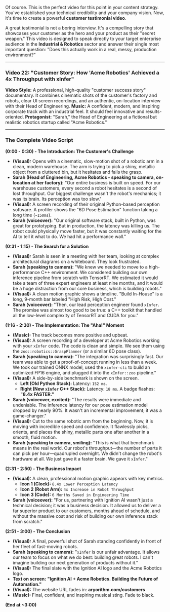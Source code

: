 Of course. This is the perfect video for this point in your content strategy. You've established your technical credibility and your company vision. Now, it's time to create a powerful **customer testimonial video**.

A great testimonial is not a boring interview. It's a compelling story that showcases your customer as the hero and your product as their "secret weapon." This video is designed to speak directly to your target enterprise audience in the **Industrial & Robotics** sector and answer their single most important question: "Does this actually work in a real, messy, production environment?"

---

### **Video 22: "Customer Story: How 'Acme Robotics' Achieved a 4x Throughput with xInfer"**

**Video Style:** A professional, high-quality "customer success story" documentary. It combines cinematic shots of the customer's factory and robots, clear UI screen recordings, and an authentic, on-location interview with their Head of Engineering.
**Music:** A confident, modern, and inspiring corporate track with an industrial feel. It should feel innovative and results-oriented.
**Protagonist:** "Sarah," the Head of Engineering at a fictional but realistic robotics startup called "Acme Robotics."

---

### **The Complete Video Script**

**(0:00 - 0:30) - The Introduction: The Customer's Challenge**

*   **(Visual):** Opens with a cinematic, slow-motion shot of a robotic arm in a clean, modern warehouse. The arm is trying to pick a shiny, metallic object from a cluttered bin, but it hesitates and fails the grasp.
*   **Sarah (Head of Engineering, Acme Robotics - speaking to camera, on-location at her factory):** "Our entire business is built on speed. For our warehouse customers, every second a robot hesitates is a second of lost throughput. Our biggest challenge wasn't the robot's mechanics; it was its brain. Its perception was too slow."
*   **(Visual):** A screen recording of their original Python-based perception software. A profiler shows the "6D Pose Estimation" function taking a long time (`~150ms`).
*   **Sarah (voiceover):** "Our original software stack, built in Python, was great for prototyping. But in production, the latency was killing us. The robot could physically move faster, but it was constantly waiting for the AI to tell it what to do. We had hit a performance wall."

**(0:31 - 1:15) - The Search for a Solution**

*   **(Visual):** Sarah is seen in a meeting with her team, looking at complex architectural diagrams on a whiteboard. They look frustrated.
*   **Sarah (speaking to camera):** "We knew we needed to move to a high-performance C++ environment. We considered building our own inference pipeline from scratch with TensorRT. We estimated it would take a team of three expert engineers at least nine months, and it would be a huge distraction from our core business, which is building robots."
*   **(Visual):** A clean motion graphic shows a timeline. "Build In-House" is a long, 9-month bar labeled "High Risk, High Cost."
*   **Sarah (voiceover):** "Then, our lead perception engineer found `xInfer`. The promise was almost too good to be true: a C++ toolkit that handled all the low-level complexity of TensorRT and CUDA for you."

**(1:16 - 2:30) - The Implementation: The "Aha!" Moment**

*   **(Music):** The track becomes more positive and upbeat.
*   **(Visual):** A screen recording of a developer at Acme Robotics working with your `xInfer` code. The code is clean and simple. We see them using the `zoo::robotics::GraspPlanner` (or a similar 6D pose class).
*   **Sarah (speaking to camera):** "The integration was surprisingly fast. Our team was able to get a proof-of-concept running in less than a week. We took our trained ONNX model, used the `xinfer-cli` to build an optimized FP16 engine, and plugged it into the `xInfer::zoo` pipeline."
*   **(Visual):** A side-by-side benchmark is shown on the screen.
    *   **Left (Old Python Stack):** Latency: `152 ms`.
    *   **Right (New `xInfer` C++ Stack):** Latency: `18 ms`. A badge flashes: **"8.4x FASTER."**
*   **Sarah (voiceover, excited):** "The results were immediate and undeniable. The inference latency for our pose estimation model dropped by nearly 90%. It wasn't an incremental improvement; it was a game-changer."
*   **(Visual):** Cut to the same robotic arm from the beginning. Now, it is moving with incredible speed and confidence. It flawlessly picks, orients, and places the shiny, metallic parts one after another in a smooth, fluid motion.
*   **Sarah (speaking to camera, smiling):** "This is what that benchmark means in the real world. Our robot's throughput—the number of parts it can pick per hour—quadrupled overnight. We didn't change the robot's hardware at all. We just gave it a faster brain. We gave it `xInfer`."

**(2:31 - 2:50) - The Business Impact**

*   **(Visual):** A clean, professional motion graphic appears with key metrics.
    *   **Icon 1 (Clock):** `8.4x Lower Perception Latency`
    *   **Icon 2 (Robot Arm):** `4x Increase in Robot Throughput`
    *   **Icon 3 (Code):** `6 Months Saved in Engineering Time`
*   **Sarah (voiceover):** "For us, partnering with Ignition AI wasn't just a technical decision; it was a business decision. It allowed us to deliver a far superior product to our customers, months ahead of schedule, and without the massive cost and risk of building our own inference stack from scratch."

**(2:51 - 3:00) - The Conclusion**

*   **(Visual):** A final, powerful shot of Sarah standing confidently in front of her fleet of fast-moving robots.
*   **Sarah (speaking to camera):** "`xInfer` is our unfair advantage. It allows our team to focus on what we do best: building great robots. I can't imagine building our next generation of products without it."
*   **(Visual):** The final slate with the Ignition AI logo and the Acme Robotics logo.
*   **Text on screen:** **"Ignition AI + Acme Robotics. Building the Future of Automation."**
*   **(Visual):** The website URL fades in: **aryorithm.com/customers**
*   **(Music):** Final, confident, and inspiring musical sting. Fade to black.

**(End at ~3:00)**